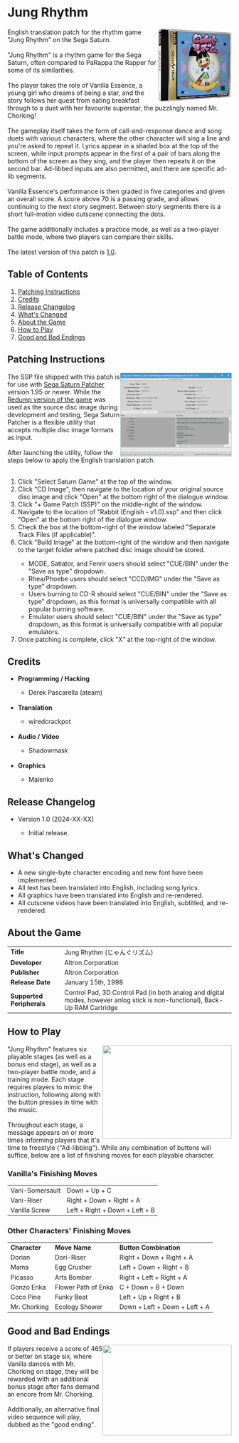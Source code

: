 <h1>Jung Rhythm</h1>
<img width="165" height="165" align="right" src="https://github.com/DerekPascarella/JungRhythm-EnglishPatchSaturn/blob/main/images/cover.png?raw=true">English translation patch for the rhythm game "Jung Rhythm" on the Sega Saturn.
<br><br>
"Jung Rhythm" is a rhythm game for the Sega Saturn, often compared to PaRappa the Rapper for some of its similarities.
<br><br>
The player takes the role of Vanilla Essence, a young girl who dreams of being a star, and the story follows her quest from eating breakfast through to a duet with her favourite superstar, the puzzlingly named Mr. Chorking!
<br><br>
The gameplay itself takes the form of call-and-response dance and song duets with various characters, where the other character will sing a line and you're asked to repeat it. Lyrics appear in a shaded box at the top of the screen, while input prompts appear in the first of a pair of bars along the bottom of the screen as they sing, and the player then repeats it on the second bar. Ad-libbed inputs are also permitted, and there are specific ad-lib segments.
<br><br>
Vanilla Essence's performance is then graded in five categories and given an overall score. A score above 70 is a passing grade, and allows continuing to the next story segment. Between story segments there is a short full-motion video cutscene connecting the dots.
<br><br>
The game additionally includes a practice mode, as well as a two-player battle mode, where two players can compare their skills.
<br><br>
The latest version of this patch is <a href="xxxxx">1.0</a>.

<h2>Table of Contents</h2>

1. [Patching Instructions](#patching-instructions)
2. [Credits](#credits)
3. [Release Changelog](#release-changelog)
4. [What's Changed](#whats-changed)
5. [About the Game](#about-the-game)
8. [How to Play](#how-to-play)
9. [Good and Bad Endings](#good-and-bad-endings)

<h2>Patching Instructions</h2>
<img align="right" width="250" height="187" src="https://github.com/DerekPascarella/Rabbit-EnglishPatchSaturn/blob/main/images/patcher.png?raw=true">The SSP file shipped with this patch is for use with <a href="https://drive.google.com/uc?export=download&id=1815dZRP0_N3TihjsHBepPuJN1hopiDLG">Sega Saturn Patcher</a> version 1.95 or newer. While the <a href="http://redump.org/disc/34316/">Redump version of the game</a> was used as the source disc image during development and testing, Sega Saturn Patcher is a flexible utility that accepts multiple disc image formats as input.
<br><br>
After launching the utility, follow the steps below to apply the English translation patch.
<br><br>
<ol type="1">
  <li>Click "Select Saturn Game" at the top of the window.</li>
  <li>Click "CD Image", then navigate to the location of your original source disc image and click "Open" at the bottom right of the dialogue window.</li>
  <li>Click "+ Game Patch (SSP)" on the middle-right of the window.</li>
  <li>Navigate to the location of "Rabbit (English - v1.0).ssp" and then click "Open" at the bottom right of the dialogue window.</li>
  <li>Check the box at the bottom-right of the window labeled "Separate Track Files (if applicable)".</li>
  <li>Click "Build Image" at the bottom-right of the window and then navigate to the target folder where patched disc image should be stored.</li>
    <ul>
      <li>MODE, Satiator, and Fenrir users should select "CUE/BIN" under the "Save as type" dropdown.</li>
      <li>Rhea/Phoebe users should select "CCD/IMG" under the "Save as type" dropdown.
      <li>Users burning to CD-R should select "CUE/BIN" under the "Save as type" dropdown, as this format is universally compatible with all popular burning software.</li>
      <li>Emulator users should select "CUE/BIN" under the "Save as type" dropdown, as this format is universally compatible with all popular emulators.</li>
    </ul>
  <li>Once patching is complete, click "X" at the top-right of the window.</li>
</ol>

<h2>Credits</h2>
<ul>
  <li>
    <b>Programming / Hacking</b>
  </li>
  <ul>
    <li>Derek Pascarella (ateam)</li>
  </ul>
  <br>
  <li>
    <b>Translation</b>
  </li>
  <ul>
    <li>wiredcrackpot</li>
  </ul>
  <br>
  <li>
    <b>Audio / Video</b>
  </li>
  <ul>
    <li>Shadowmask</li>
  </ul>
  <br>
  <li>
    <b>Graphics</b>
  </li>
  <ul>
    <li>Malenko</li>
  </ul>
</ul>

<h2>Release Changelog</h2>
<ul>
 <li>Version 1.0 (2024-XX-XX)</li>
 <ul>
  <li>Initial release.</li>
 </ul>
</ul>

<h2>What's Changed</h2>
<ul>
 <li>A new single-byte character encoding and new font have been implemented.</li>
 <li>All text has been translated into English, including song lyrics.</li>
 <li>All graphics have been translated into English and re-rendered.</li>
 <li>All cutscene videos have been translated into English, subtitled, and re-rendered.</li>
</ul>

<h2>About the Game</h2>
<table>
<tr>
<td><b>Title</b></td>
<td>Jung Rhythm (じゃんぐリズム)</td>
</tr>
<td><b>Developer</b></td>
<td>Altron Corporation</td>
</tr>
<tr>
<td><b>Publisher</b></td>
<td>Altron Corporation</td>
</tr>
<tr>
<td><b>Release Date</b></td>
<td>January 15th, 1998</td>
</tr>
<tr>
<td><b>Supported Peripherals</b></td>
<td>Control Pad, 3D Control Pad (in both analog and digital modes, however anlog stick is non-functional), Back-Up RAM Cartridge</td>
</tr>
</tr>
</table>

<h2>How to Play</h2>
<img align="right" src="https://github.com/DerekPascarella/JungRhythm-EnglishPatchSaturn/blob/main/images/screenshot_1.png?raw=true" width="290" height="210">"Jung Rhythm" features six playable stages (as well as a bonus end stage), as well as a two-player battle mode, and a training mode. Each stage requires players to mimic the instruction, following along with the button presses in time with the music.
<br><br>
Throughout each stage, a message appears on or more times informing players that it's time to freestyle ("Ad-libbing"). While any combination of buttons will suffice, below are a list of finishing moves for each playable character.
<br>
<h3>Vanilla's Finishing Moves</h3>
<table>
  <tr>
    <td>Vani-Somersault</td>
    <td>Down + Up + C</td>
  </tr>
  <tr>
    <td>Vani-Riser</td>
    <td>Right + Down + Right + A</td>
  </tr>
  <tr>
    <td>Vanilla Screw</td>
    <td>Left + Right + Down + Left + B</td>
  </tr>
</table>
<h3>Other Characters' Finishing Moves</h3>
<table>
  <tr>
    <td><b>Character</b></td>
    <td><b>Move Name</b></td>
    <td><b>Button Combination</b></td>
  </tr>
  <tr>
    <td>Dorian</td>
    <td>Dori-Riser</td>
    <td>Right + Down + Right + A</td>
  </tr>
  <tr>
    <td>Mama</td>
    <td>Egg Crusher</td>
    <td>Left + Down + Right + B</td>
  </tr>
  <tr>
    <td>Picasso</td>
    <td>Arts Bomber</td>
    <td>Right + Left + Right + A</td>
  </tr>
  <tr>
    <td>Gonzo Enka</td>
    <td>Flower Path of Enka</td>
    <td>C + Down + B + Down</td>
  </tr>
  <tr>
    <td>Coco Pine</td>
    <td>Funky Beat</td>
    <td>Left + Up + Right + B</td>
  </tr>
  <tr>
    <td>Mr. Chorking</td>
    <td>Ecology Shower</td>
    <td>Down + Left + Down + Left + A</td>
  </tr>
</table>


<h2>Good and Bad Endings</h2>
<img align="right" src="https://github.com/DerekPascarella/JungRhythm-EnglishPatchSaturn/blob/main/images/screenshot_2.png?raw=true" width="290" height="203">If players receive a score of 465 or better on stage six, where Vanilla dances with Mr. Chorking on stage, they will be rewarded with an additional bonus stage after fans demand an encore from Mr. Chorking.
<br><br>
Additionally, an alternative final video sequence will play, dubbed as the "good ending".
